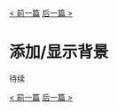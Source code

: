 [< 前一篇](https://github.com/yuiitsu/Article/blob/master/Unity-Tutorials/2d-game-unity/03.Install%20Unity%20and%20create%20your%20first%20scene.md) [后一篇 >](https://github.com/yuiitsu/Article/blob/master/Unity-Tutorials/2d-game-unity/05.Create%20a%20player%20and%20its%20enemies.md)

# 添加/显示背景

待续

[< 前一篇](https://github.com/yuiitsu/Article/blob/master/Unity-Tutorials/2d-game-unity/03.Install%20Unity%20and%20create%20your%20first%20scene.md) [后一篇 >](https://github.com/yuiitsu/Article/blob/master/Unity-Tutorials/2d-game-unity/05.Create%20a%20player%20and%20its%20enemies.md)

